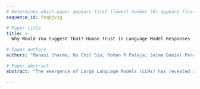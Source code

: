 ```yaml
--- 
# Determines which paper appears first (lowest number (0) appears first)
sequence_id: fsqbjvjg

# Paper title 
title: >
  Why Would You Suggest That? Human Trust in Language Model Responses

# Paper authors 
authors: "Manasi Sharma; Ho Chit Siu; Rohan R Paleja; Jaime Daniel Pena"

# Paper abstract 
abstract: "The emergence of Large Language Models (LLMs) has revealed a growing need for human-AI collaboration, especially in creative decision making scenarios where trust and reliance are paramount. Through human studies and model evaluations on the open-ended News Headline Generation task from the LaMP benchmark, we analyze how the framing and presence of explanations affect user trust and model performance. Overall, we provide evidence that adding an explanation in the model response to justify its reasoning significantly increases self-reported user trust in the model when the user has the opportunity to compare various responses. Position and faithfulness of these explanations are also important factors. However, these gains disappear when users are shown responses independently, suggesting that humans trust all model responses, including deceptive ones, equitably when they are shown in isolation. Our findings urge future research to delve deeper into the nuanced evaluation of trust in human-machine teaming systems."

--- 
```

